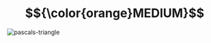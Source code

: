 # $${\color{orange}MEDIUM}$$
![pascals-triangle](https://user-images.githubusercontent.com/65892342/232446996-9d71805f-2459-4697-8bc1-53b32fbd7ffe.svg)
